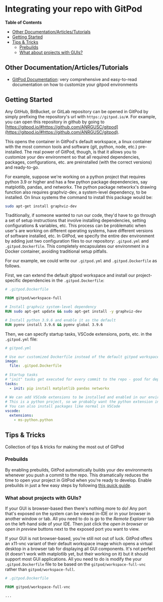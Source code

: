 # Integrating your repo with GitPod

**Table of Contents**
<!-- TOC -->
- [Other Documentation/Articles/Tutorials](#other-documentationarticlestutorials)
- [Getting Started](#getting-started)
- [Tips & Tricks](#tips--tricks)
  - [Prebuilds](#prebuilds)
  - [What about projects with GUIs?](#what-about-projects-with-guis)
<!-- /TOC -->


## Other Documentation/Articles/Tutorials
- [GitPod Documentation](https://www.gitpod.io/docs/): very comprehensive and easy-to-read documentation on how to customize your gitpod environments

## Getting Started 
Any GitHub, BitBucket, or GitLab repository can be opened in GitPod by simply prefixing the repository's url with ```https://gitpod.io/#```.
For example, you can open this repository in github by going to [https://gitpod.io/#https://github.com/ANRGUSC/gitpod](https://gitpod.io/#https://github.com/ANRGUSC/gitpod).

This opens the container in GitPod's default workspace, a linux container with the most common tools and software (git, python, node, etc.) pre-installed.
The real power of GitPod, though, is that it allows you to customize your dev environment so that all required dependencies, packages, configurations, etc. are preinstalled (with the correct versions) and ready-to-go.

For example, suppose we're working on a python project that requires python 3.9 or higher and has a few python package dependencies, say matplotlib, pandas, and networkx. 
The python package networkx's drawing function also requires graphviz-dev, a system-level dependency, to be installed. 
On linux systems the command to install this package would be:

```bash
sudo apt-get install graphviz-dev
```

Traditionally, if someone wanted to run our code, they'd have to go through a set of setup instructions that involve installing dependencies, setting configurations & variables, etc. 
This process can be problematic when user's are working on different operating systems, have different versions of software installed, etc.
In GitPod, we specify the entire dev environment by adding just two configuration files to our repository: ```.gitpod.yml``` and ```.gitpod.Dockerfile```.
This completely encapsulates our environment in a Docker container, avoiding traditional setup pitfalls.

For our example, we could write our ```.gitpod.yml``` and ```.gitpod.Dockerfile``` as follows.

First, we can extend the default gitpod workspace and install our project-specific dependencies in the ```.gitpod.Dockerfile```:
```Dockerfile
# .gitpod.Dockerfile

FROM gitpod/workspace-full

# Install graphviz system-level dependency
RUN sudo apt-get update && sudo apt-get install -y graphviz-dev

# Install python 3.9.6 and enable it as the default
RUN pyenv install 3.9.6 && pyenv global 3.9.6
```

Then, we can specify startup tasks, VSCode extensions, ports, etc. in the ```.gitpod.yml``` file:
```yml
# gitpod.yml

# Use our customized Dockerfile instead of the default gitpod workspace
image:
  file: .gitpod.Dockerfile
  
# Startup tasks 
# "init" tasks get executed for every commit to the repo - good for dependency installation-type tasks
tasks:
  - init: pip install matplotlib pandas networkx
  
# We can add VSCode extensions to be installed and enabled in our environment
# This is a python project, so we probably want the python extension installed
# You can also install packages like normal in VSCode
vscode:
  extensions:
    - ms-python.python
```


## Tips & Tricks
Collection of tips & tricks for making the most out of GitPod

### Prebuilds
By enabling prebuilds, GitPod automatically builds your dev environments whenever you push a commit to the repo.
This dramatically reduces the time to open your project in GitPod when you're ready to develop. 
Enable prebuilds in just a few easy steps by following [this quick guide](https://www.gitpod.io/docs/prebuilds).


### What about projects with GUIs?
If your GUI is browser-based then there's nothing more to do! 
Any port that's exposed on the system can be viewed in-IDE or in your browser in another window or tab.
All you need to do is go to the *Remote Explorer* tab on the left-hand side of your IDE. 
Then just click the *open in browser* or *open in preview* buttons next to the exposed port you want to view.

If your GUI is not browser-based, you're still not out of luck.
GitPod offers an x11-vnc variant of their default workspace image which opens a virtual desktop in a browser tab for displaying all GUI components.
It's not perfect (it doesn't work with matplotlib yet, but their working on it) but it should support most GUI applications.
All you need to do is modify the your ```.gitpod.Dockerfile``` file to be based on the ```gitpod/workspace-full-vnc``` rather than ```gitpod/workspace-full```.

```Dockerfile
# .gitpod.Dockerfile

FROM gitpod/workspace-full-vnc

...
```
